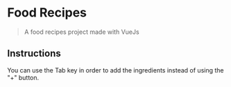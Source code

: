 # Food Recipes

> A food recipes project made with VueJs

## Instructions

You can use the Tab key in order to add the ingredients instead of using the "+" button.


